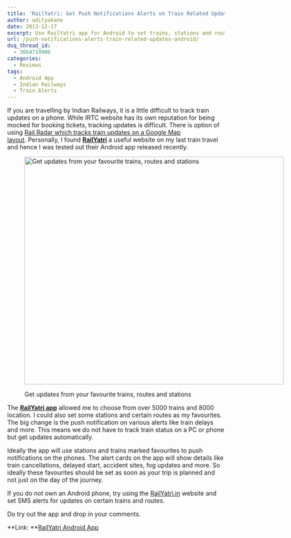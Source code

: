 ```yaml
---
title: 'RailYatri: Get Push Notifications Alerts on Train Related Updates on Android'
author: adityakane
date: 2013-12-17
excerpt: Use RailYatri app for Android to set trains, stations and routes as favourites which then can be used to send alerts as push notifications on your phone .
url: /push-notifications-alerts-train-related-updates-android/
dsq_thread_id:
  - 3064719906
categories:
  - Reviews
tags:
  - Android App
  - Indian Railways
  - Train Alerts
---
```

If you are travelling by Indian Railways, it is a little difficult to track train updates on a phone. While IRTC website has its own reputation for being mocked for booking tickets, tracking updates is difficult. There is option of using [Rail Radar which tracks train updates on a Google Map layout][1]. Personally, I found **<a href="http://railyatri.in" onclick="_gaq.push(['_trackEvent', 'outbound-article', 'http://railyatri.in', 'RailYatri']);" >RailYatri</a>** a useful website on my last train travel and hence I was tested out their Android app released recently.<figure id="attachment_79041" style="width: 600px;" class="wp-caption aligncenter">

[<img class="size-medium wp-image-79041" alt="Get updates from your favourite trains, routes and stations" src="http://cdn.devilsworkshop.org/files/2013/12/RailYatri_App-600x527.png" width="600" height="527" />][2]<figcaption class="wp-caption-text">Get updates from your favourite trains, routes and stations</figcaption></figure> 

The <a href="https://play.google.com/store/apps/details?id=com.railyatri.in.mobile" onclick="_gaq.push(['_trackEvent', 'outbound-article', 'https://play.google.com/store/apps/details?id=com.railyatri.in.mobile', 'RailYatri app']);" ><strong>RailYatri app</strong></a> allowed me to choose from over 5000 trains and 8000 location. I could also set some stations and certain routes as my favourites. The big change is the push notification on various alerts like train delays and more. This means we do not have to track train status on a PC or phone but get updates automatically.

Ideally the app will use stations and trains marked favourites to push notifications on the phones. The alert cards on the app will show details like train cancellations, delayed start, accident sites, fog updates and more. So ideally these favourites should be set as soon as your trip is planned and not just on the day of the journey.

If you do not own an Android phone, try using the <a href="http://railyatri.in" onclick="_gaq.push(['_trackEvent', 'outbound-article', 'http://railyatri.in', 'RailYatri.in']);" >RailYatri.in</a> website and set SMS alerts for updates on certain trains and routes.

Do try out the app and drop in your comments.

**Link: **<a href="https://play.google.com/store/apps/details?id=com.railyatri.in.mobile" onclick="_gaq.push(['_trackEvent', 'outbound-article', 'https://play.google.com/store/apps/details?id=com.railyatri.in.mobile', 'RailYatri Android App']);" >RailYatri Android App</a>

 [1]: http://devilsworkshop.org/reviews/track-indian-trains-maps-railradar/67052/ "Track Indian trains on a map with RailRadar"
 [2]: http://cdn.devilsworkshop.org/files/2013/12/RailYatri_App.png
